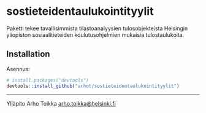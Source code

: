 
<!-- README.md is generated from README.Rmd. Please edit that file -->

# sostieteidentaulukointityylit

<!-- badges: start -->
<!-- badges: end -->

Paketti tekee tavallisimmista tilastoanalyysien tulosobjekteista
Helsingin yliopiston sosiaalitieteiden koulutusohjelmien mukaisia
tulostaulukoita.

## Installation

Asennus:

``` r
# install.packages("devtools")
devtools::install_github("arhot/sostieteidentaulukointityylit")
```

------------------------------------------------------------------------

Ylläpito Arho Toikka <arho.toikka@helsinki.fi>

